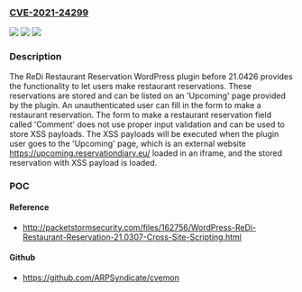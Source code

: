 ### [CVE-2021-24299](https://cve.mitre.org/cgi-bin/cvename.cgi?name=CVE-2021-24299)
![](https://img.shields.io/static/v1?label=Product&message=ReDi%20Restaurant%20Reservation&color=blue)
![](https://img.shields.io/static/v1?label=Version&message=21.0426%3C%2021.0426%20&color=brighgreen)
![](https://img.shields.io/static/v1?label=Vulnerability&message=CWE-79%20Cross-site%20Scripting%20(XSS)&color=brighgreen)

### Description

The ReDi Restaurant Reservation WordPress plugin before 21.0426 provides the functionality to let users make restaurant reservations. These reservations are stored and can be listed on an 'Upcoming' page provided by the plugin. An unauthenticated user can fill in the form to make a restaurant reservation. The form to make a restaurant reservation field called 'Comment' does not use proper input validation and can be used to store XSS payloads. The XSS payloads will be executed when the plugin user goes to the 'Upcoming' page, which is an external website https://upcoming.reservationdiary.eu/ loaded in an iframe, and the stored reservation with XSS payload is loaded.

### POC

#### Reference
- http://packetstormsecurity.com/files/162756/WordPress-ReDi-Restaurant-Reservation-21.0307-Cross-Site-Scripting.html

#### Github
- https://github.com/ARPSyndicate/cvemon

